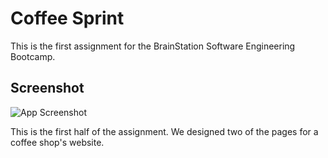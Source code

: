 # Coffee Sprint

This is the first assignment for the BrainStation Software Engineering Bootcamp. 

## Screenshot

![App Screenshot](../assets/SPRINT_1_PHOTO.png)

This is the first half of the assignment. We designed two of the pages for a coffee shop's website. 
